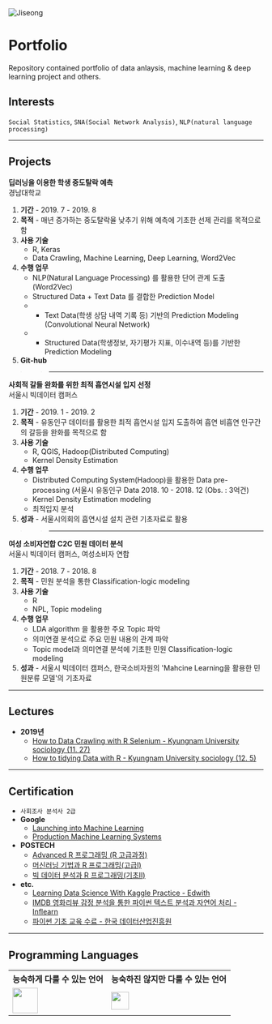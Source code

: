 <img alt="Jiseong" src="https://img.shields.io/badge/Created%20by-Jiseong-orange.svg?style=flat&colorA=E1523D&colorB=blue" />

# Portfolio

Repository contained portfolio of data anlaysis, machine learning & deep learning project and others.

## Interests

`Social Statistics`, `SNA(Social Network Analysis)`, `NLP(natural language processing)`

---

## Projects

**딥러닝을 이용한 학생 중도탈락 예측**<br>경남대학교 
1. **기간** - 2019. 7 - 2019. 8
2. **목적** - 매년 증가하는 중도탈락율 낮추기 위해 예측에 기초한 선제 관리를 목적으로 함  
3. **사용 기술**
    * R, Keras
    * Data Crawling, Machine Learning, Deep Learning, Word2Vec   
3. **수행 업무** 
    * NLP(Natural Language Processing) 를 활용한 단어 관계 도출 (Word2Vec)
    * Structured Data + Text Data 를 결합한 Prediction Model
    * - Text Data(학생 상담 내역 기록 등) 기반의 Prediction Modeling (Convolutional Neural Network)
    * - Structured Data(학생정보, 자기평가 지표, 이수내역 등)를 기반한 Prediction Modeling 
4. <b>Git-hub</b>

>  > ---

**사회적 갈들 완화를 위한 최적 흡연시설 입지 선정**<br>서울시 빅데이터 캠퍼스

1. **기간** - 2019. 1 - 2019. 2
2. **목적** - 유동인구 데이터를 활용한 최적 흡연시설 입지 도출하여 흡연 비흡연 인구간의 갈등을 완화를 목적으로 함 
3. **사용 기술**
    * R, QGIS, Hadoop(Distributed Computing)
    * Kernel Density Estimation   
3. **수행 업무** 
    * Distributed Computing System(Hadoop)을 활용한 Data pre-processing (서울시 유동인구 Data 2018. 10 - 2018. 12 (Obs. : 3억건)  
    * Kernel Density Estimation modeling 
    * 최적입지 분석
4. **성과** - 서울시의회의 흡연시설 설치 관련 기초자료로 활용

>  > ---

**여성 소비자연합 C2C 민원 데이터 분석**<br>서울시 빅데이터 캠퍼스, 여성소비자 연합

1. **기간** - 2018. 7 - 2018. 8
2. **목적** - 민원 분석을 통한 Classification-logic modeling  
3. **사용 기술**
    * R
    * NPL, Topic modeling    
3. **수행 업무** 
    * LDA algorithm 을 활용한 주요 Topic 파악
    * 의미연결 분석으로 주요 민원 내용의 관계 파악 
    * Topic model과 의미연결 분석에 기초한 민원 Classification-logic modeling
4. **성과** - 서울시 빅데이터 캠퍼스, 한국소비자원의 'Mahcine Learning을 활용한 민원분류 모델'의 기초자료 

---

## Lectures

* **2019년**
    * <a href = "https://github.com/KimJiSeong1994/lecture/tree/master/crawling_lecture"> How to Data Crawling with R Selenium  - Kyungnam University sociology (11. 27) </a>
    * <a href = "https://github.com/KimJiSeong1994/lecture/tree/master/TidyData_lecture"> How to tidying Data with R - Kyungnam University sociology (12. 5) </a>

---

## Certification
* `사회조사 분석사 2급`
* **Google**
    * [Launching into Machine Learning](https://github.com/KimJiSeong1994/Portfolio/blob/master/Certificates/Launching%20into%20Machine%20Learning%20-%20Google.pdf)
    * [Production Machine Learning Systems](https://github.com/KimJiSeong1994/Portfolio/blob/master/Certificates/Production%20Machine%20Learning%20Systems%20-%20Google.pdf)
* **POSTECH** 
    * [Advanced R 프로그래밍 (R 고급과정)](https://github.com/KimJiSeong1994/Portfolio/blob/master/Certificates/Advanced%20R%20%ED%94%84%EB%A1%9C%EA%B7%B8%EB%9E%98%EB%B0%8D%20(R%20%EA%B3%A0%EA%B8%89%EA%B3%BC%EC%A0%95)%20-%20POSTECH.pdf)
    * [머신러닝 기법과 R 프로그래밍(고급Ⅰ)](https://github.com/KimJiSeong1994/Portfolio/blob/master/Certificates/%EB%A8%B8%EC%8B%A0%EB%9F%AC%EB%8B%9D%20%EA%B8%B0%EB%B2%95%EA%B3%BC%20R%20%ED%94%84%EB%A1%9C%EA%B7%B8%EB%9E%98%EB%B0%8D(%EA%B3%A0%EA%B8%89%E2%85%A0)%20-%20POSTECH.pdf)
    * [빅 데이터 분석과 R 프로그래밍(기초Ⅱ)](https://github.com/KimJiSeong1994/Portfolio/blob/master/Certificates/%EB%B9%85%20%EB%8D%B0%EC%9D%B4%ED%84%B0%20%EB%B6%84%EC%84%9D%EA%B3%BC%20R%20%ED%94%84%EB%A1%9C%EA%B7%B8%EB%9E%98%EB%B0%8D(%EA%B8%B0%EC%B4%88%E2%85%A1)%20-%20POSTECH.pdf)
* **etc.**
     * [Learning Data Science With Kaggle Practice - Edwith](https://github.com/KimJiSeong1994/Portfolio/blob/master/Certificates/Learning%20Data%20Science%20With%20Kaggle%20Practice.pdf)
     * [IMDB 영화리뷰 감정 분석을 통한 파이썬 텍스트 분석과 자연어 처리 - Inflearn](https://github.com/KimJiSeong1994/Portfolio/blob/master/Certificates/%5B%20NLP%20%5D%20IMDB%20%EC%98%81%ED%99%94%EB%A6%AC%EB%B7%B0%20%EA%B0%90%EC%A0%95%20%EB%B6%84%EC%84%9D%EC%9D%84%20%ED%86%B5%ED%95%9C%20%ED%8C%8C%EC%9D%B4%EC%8D%AC%20%ED%85%8D%EC%8A%A4%ED%8A%B8%20%EB%B6%84%EC%84%9D%EA%B3%BC%20%EC%9E%90%EC%97%B0%EC%96%B4%20%EC%B2%98%EB%A6%AC.pdf)
     * [파이썬 기초 교육 수료 - 한국 데이터산업진흥원](https://github.com/KimJiSeong1994/Portfolio/blob/master/Certificates/%5B%20%ED%95%9C%EA%B5%AD%EB%8D%B0%EC%9D%B4%ED%84%B0%EC%82%B0%EC%97%85%EC%A7%84%ED%9D%A5%EC%9B%90%20%5D%20%ED%8C%8C%EC%9D%B4%EC%8D%AC%20%EA%B8%B0%EC%B4%88%20%EA%B5%90%EC%9C%A1%20%EC%88%98%EB%A3%8C.pdf)


    
    
---

## Programming Languages

<table>
    <tr>
        <th>능숙하게 다룰 수 있는 언어</th>
        <th>능숙하진 않지만 다룰 수 있는 언어</th>
    </tr>
    <tr>
        <td><img src="https://www.r-project.org/logo/Rlogo.svg" height="50px"></td>
        <td><img src="https://upload.wikimedia.org/wikipedia/commons/c/c3/Python-logo-notext.svg" height="35px"></td>
    </tr>
<table>
